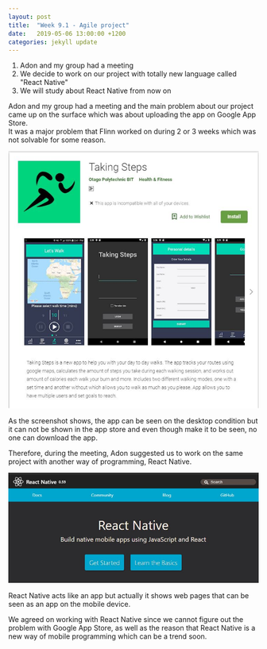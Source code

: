 ```yaml
---
layout: post
title:  "Week 9.1 - Agile project"
date:   2019-05-06 13:00:00 +1200
categories: jekyll update
---
```

1. Adon and my group had a meeting
2. We decide to work on our project with totally new language called "React Native"
3. We will study about React Native from now on

Adon and my group had a meeting and the main problem about our project came up on the surface which was about uploading the app on Google App Store.<br>
It was a major problem that Flinn worked on during 2 or 3 weeks which was not solvable for some reason.

![May_6_1](/assets/img/May_6_1.JPG)

As the screenshot shows, the app can be seen on the desktop condition but it can not be shown in the app store and even though make it to be seen, no one can download the app.<br>

Therefore, during the meeting, Adon suggested us to work on the same project with another way of programming, React Native.

![May_6_2](/assets/img/May_6_2.JPG)

React Native acts like an app but actually it shows web pages that can be seen as an app on the mobile device.<br>

We agreed on working with React Native since we cannot figure out the problem with Google App Store, as well as the reason that React Native is a new way of mobile programming which can be a trend soon.